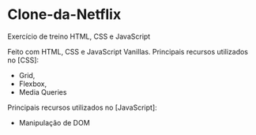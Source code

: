 # Clone-da-Netflix
Exercício de treino HTML, CSS e JavaScript

Feito com HTML, CSS e JavaScript Vanillas.
Principais recursos utilizados no [CSS]:
- Grid,
- Flexbox,
- Media Queries

Principais recursos utilizados no [JavaScript]:
- Manipulação de DOM
